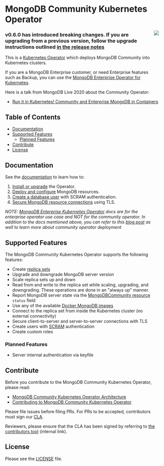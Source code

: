 # MongoDB Community Kubernetes Operator #

<img align="right" src="https://mongodb-kubernetes-operator.s3.amazonaws.com/img/Leaf-Forest%402x.png">

### v0.6.0 has introduced breaking changes. If you are upgrading from a previous version, follow the upgrade instructions outlined [in the release notes](https://github.com/mongodb/mongodb-kubernetes-operator/releases/tag/v0.6.0)


This is a [Kubernetes Operator](https://coreos.com/operators/) which deploys MongoDB Community into Kubernetes clusters.

If you are a MongoDB Enterprise customer, or need Enterprise features such as Backup, you can use the [MongoDB Enterprise Operator for Kubernetes](https://github.com/mongodb/mongodb-enterprise-kubernetes).

Here is a talk from MongoDB Live 2020 about the Community Operator:
* [Run it in Kubernetes! Community and Enterprise MongoDB in Containers](https://www.youtube.com/watch?v=2Xszdg-4T6A&t=1368s)

## Table of Contents

- [Documentation](#documentation)
- [Supported Features](#supported-features)
  - [Planned Features](#planned-features)
- [Contribute](#contribute)
- [License](#license)

## Documentation

See the [documentation](https://github.com/mongodb/mongodb-kubernetes-operator/docs) to learn how to:

1. [Install or upgrade](https://github.com/mongodb/mongodb-kubernetes-operator/docs/install-upgrade.md) the Operator.
1. [Deploy and configure](https://github.com/mongodb/mongodb-kubernetes-operator/docs/deploy-configure.md) MongoDB resources.
1. [Create a database user](https://github.com/mongodb/mongodb-kubernetes-operator/docs/users.md) with SCRAM authentication.
1. [Secure MongoDB resource connections](https://github.com/mongodb/mongodb-kubernetes-operator/docs/secure.md) using TLS.

*NOTE: [MongoDB Enterprise Kubernetes Operator](https://docs.mongodb.com/kubernetes-operator/master/) docs are for the enterprise operator use case and NOT for the community operator. In addition to the docs mentioned above, you can refer to this [blog post](https://www.mongodb.com/blog/post/run-secure-containerized-mongodb-deployments-using-the-mongo-db-community-kubernetes-oper) as well to learn more about community operator deployment*

## Supported Features

The MongoDB Community Kubernetes Operator supports the following features:

- Create [replica sets](https://docs.mongodb.com/manual/replication/)
- Upgrade and downgrade MongoDB server version
- Scale replica sets up and down
- Read from and write to the replica set while scaling, upgrading, and downgrading. These operations are done in an "always up" manner.
- Report MongoDB server state via the [MongoDBCommunity resource](/templates/crds.yaml) `status` field
- Use any of the available [Docker MongoDB images](https://hub.docker.com/_/mongo/)
- Connect to the replica set from inside the Kubernetes cluster (no external connectivity)
- Secure client-to-server and server-to-server connections with TLS
- Create users with [SCRAM](https://docs.mongodb.com/manual/core/security-scram/) authentication
- Create custom roles

### Planned Features
- Server internal authentication via keyfile

## Contribute

Before you contribute to the MongoDB Community Kubernetes Operator, please read:

- [MongoDB Community Kubernetes Operator Architecture](https://github.com/mongodb/mongodb-kubernetes-operator/docs/architecture.md)
- [Contributing to MongoDB Community Kubernetes Operator](https://github.com/mongodb/mongodb-kubernetes-operator/docs/contributing.md)

Please file issues before filing PRs. For PRs to be accepted, contributors must sign our [CLA](https://www.mongodb.com/legal/contributor-agreement).

Reviewers, please ensure that the CLA has been signed by referring to [the contributors tool](https://contributors.corp.mongodb.com/) (internal link).

## License

Please see the [LICENSE](LICENSE.md) file.
